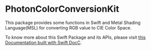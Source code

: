 # PhotonColorConversionKit

This package provides some functions in Swift and Metal Shading Language(MSL) for converting RGB value to CIE Color Space.

To know more about this Swift Package and its APIs, please visit [this Documentation built with Swift DocC](https://juniperphoton.github.io/PhotonColorConversionKit/documentation/photoncolorconversionkit/).
